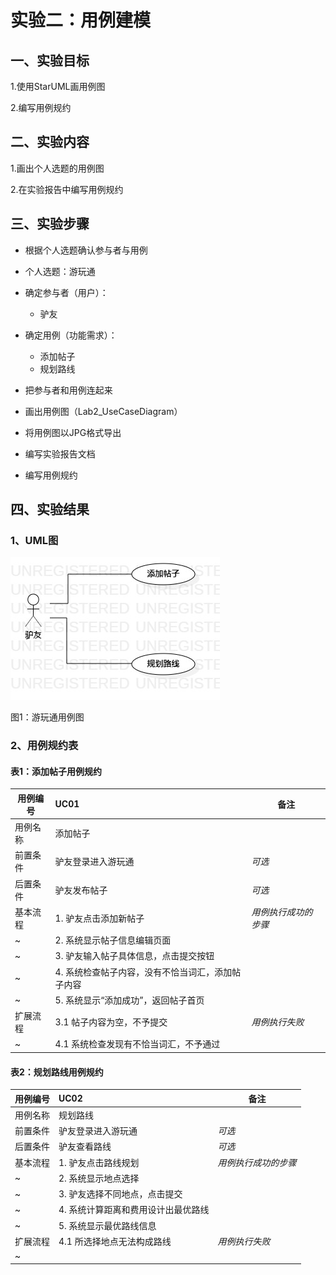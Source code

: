 # 实验二：用例建模

## 一、实验目标

1.使用StarUML画用例图

2.编写用例规约

## 二、实验内容

1.画出个人选题的用例图

2.在实验报告中编写用例规约

## 三、实验步骤

- 根据个人选题确认参与者与用例

- 个人选题：游玩通
- 确定参与者（用户）：
  - 驴友
- 确定用例（功能需求）：
  - 添加帖子
  - 规划路线
- 把参与者和用例连起来
- 画出用例图（Lab2_UseCaseDiagram）
- 将用例图以JPG格式导出
- 编写实验报告文档
- 编写用例规约

## 四、实验结果

### 1、UML图

![用例图](./Lab2_UseCaseDiagram.jpg)

图1：游玩通用例图

### 2、用例规约表

#### 表1：添加帖子用例规约

用例编号  | UC01 | 备注  
-|:-|-  
用例名称  | 添加帖子 |   
前置条件  | 驴友登录进入游玩通   | *可选*   
后置条件  |   驴友发布帖子   | *可选*   
基本流程  | 1. 驴友点击添加新帖子 |*用例执行成功的步骤*    
~| 2. 系统显示帖子信息编辑页面 |   
~| 3. 驴友输入帖子具体信息，点击提交按钮 |   
~| 4. 系统检查帖子内容，没有不恰当词汇，添加帖子内容 |   
~| 5. 系统显示“添加成功”，返回帖子首页 |  
扩展流程  | 3.1 帖子内容为空，不予提交 |*用例执行失败*    
~| 4.1 系统检查发现有不恰当词汇，不予通过 | 

#### 表2：规划路线用例规约

用例编号  | UC02 | 备注  
-|:-|-  
用例名称  | 规划路线 |   
前置条件  | 驴友登录进入游玩通   | *可选*   
后置条件  | 驴友查看路线 | *可选*   
基本流程  | 1. 驴友点击路线规划 |*用例执行成功的步骤*    
~| 2. 系统显示地点选择 |   
~| 3. 驴友选择不同地点，点击提交 |   
~| 4. 系统计算距离和费用设计出最优路线 |   
~| 5. 系统显示最优路线信息 | 
扩展流程  | 4.1 所选择地点无法构成路线 |*用例执行失败*    
~|    | 







